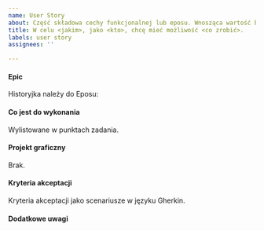 ```yaml
---
name: User Story
about: Część składowa cechy funkcjonalnej lub eposu. Wnosząca wartość biznesową.
title: W celu <jakim>, jako <kto>, chcę mieć możliwość <co zrobić>.
labels: user story
assignees: ''

---
```


#### Epic
Historyjka należy do Eposu: <link do eposu>

#### Co jest do wykonania
Wylistowane w punktach zadania.

#### Projekt graficzny
Brak.

#### Kryteria akceptacji
Kryteria akceptacji jako scenariusze w języku Gherkin.


#### Dodatkowe uwagi
